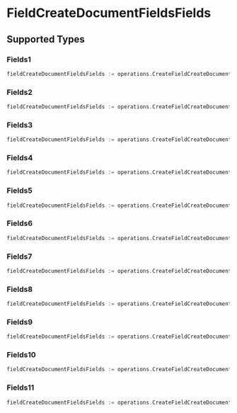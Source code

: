# FieldCreateDocumentFieldsFields


## Supported Types

### Fields1

```go
fieldCreateDocumentFieldsFields := operations.CreateFieldCreateDocumentFieldsFieldsFields1(operations.Fields1{/* values here */})
```

### Fields2

```go
fieldCreateDocumentFieldsFields := operations.CreateFieldCreateDocumentFieldsFieldsFields2(operations.Fields2{/* values here */})
```

### Fields3

```go
fieldCreateDocumentFieldsFields := operations.CreateFieldCreateDocumentFieldsFieldsFields3(operations.Fields3{/* values here */})
```

### Fields4

```go
fieldCreateDocumentFieldsFields := operations.CreateFieldCreateDocumentFieldsFieldsFields4(operations.Fields4{/* values here */})
```

### Fields5

```go
fieldCreateDocumentFieldsFields := operations.CreateFieldCreateDocumentFieldsFieldsFields5(operations.Fields5{/* values here */})
```

### Fields6

```go
fieldCreateDocumentFieldsFields := operations.CreateFieldCreateDocumentFieldsFieldsFields6(operations.Fields6{/* values here */})
```

### Fields7

```go
fieldCreateDocumentFieldsFields := operations.CreateFieldCreateDocumentFieldsFieldsFields7(operations.Fields7{/* values here */})
```

### Fields8

```go
fieldCreateDocumentFieldsFields := operations.CreateFieldCreateDocumentFieldsFieldsFields8(operations.Fields8{/* values here */})
```

### Fields9

```go
fieldCreateDocumentFieldsFields := operations.CreateFieldCreateDocumentFieldsFieldsFields9(operations.Fields9{/* values here */})
```

### Fields10

```go
fieldCreateDocumentFieldsFields := operations.CreateFieldCreateDocumentFieldsFieldsFields10(operations.Fields10{/* values here */})
```

### Fields11

```go
fieldCreateDocumentFieldsFields := operations.CreateFieldCreateDocumentFieldsFieldsFields11(operations.Fields11{/* values here */})
```

